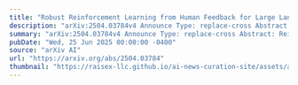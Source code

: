 ```yaml
---
title: "Robust Reinforcement Learning from Human Feedback for Large Language Models Fine-Tuning"
description: "arXiv:2504.03784v4 Announce Type: replace-cross Abstract: Reinforcement learning from human feedback (RLHF) has emerged as a key technique for aligning the output of large language models (LLMs) with human preferences. To learn the reward function, most existing RLHF algorithms use the Bradley-Terry model, which relies on assumptions about human preferences that may not reflect the complexity and variability of real-world judgments. In this paper, we propose a robust algorithm to enhance the performance of existing approaches under such reward model misspecifications. Theoretically, our algorithm reduces the variance of reward and policy estimators, leading to improved regret bounds. Empirical evaluations on LLM benchmark datasets demonstrate that the proposed algorithm consistently outperforms existing methods, with 77-81% of responses being favored over baselines on the Anthropic Helpful and Harmless dataset."
summary: "arXiv:2504.03784v4 Announce Type: replace-cross Abstract: Reinforcement learning from human feedback (RLHF) has emerged as a key technique for aligning the output of large language models (LLMs) with human preferences. To learn the reward function, most existing RLHF algorithms use the Bradley-Terry model, which relies on assumptions about human preferences that may not reflect the complexity and variability of real-world judgments. In this paper, we propose a robust algorithm to enhance the performance of existing approaches under such reward model misspecifications. Theoretically, our algorithm reduces the variance of reward and policy estimators, leading to improved regret bounds. Empirical evaluations on LLM benchmark datasets demonstrate that the proposed algorithm consistently outperforms existing methods, with 77-81% of responses being favored over baselines on the Anthropic Helpful and Harmless dataset."
pubDate: "Wed, 25 Jun 2025 00:00:00 -0400"
source: "arXiv AI"
url: "https://arxiv.org/abs/2504.03784"
thumbnail: "https://raisex-llc.github.io/ai-news-curation-site/assets/arxiv.png"
---
```


